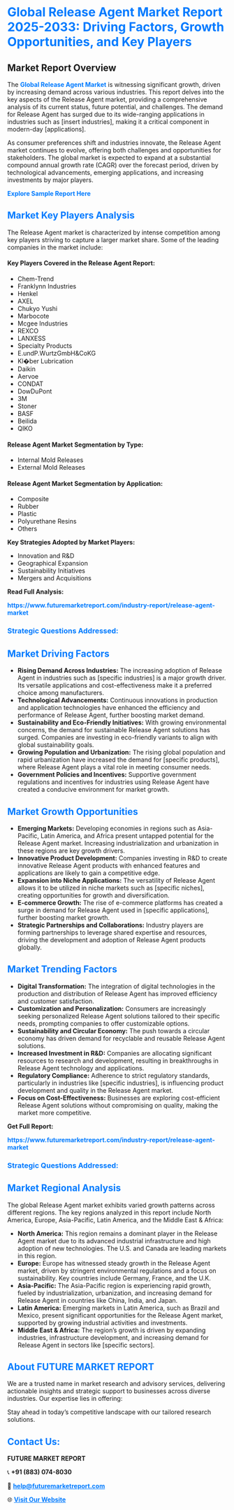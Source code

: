 <h1 style="color: #007BFF;">Global Release Agent Market Report 2025-2033: Driving Factors, Growth Opportunities, and Key Players</h1>

<section id="overview">
<h2>Market Report Overview</h2>
<p>The <a href="https://www.futuremarketreport.com/industry-report/release-agent-market" style="color: #007BFF; text-decoration: none;"><strong>Global Release Agent Market</strong></a> is witnessing significant growth, driven by increasing demand across various industries. This report delves into the key aspects of the Release Agent market, providing a comprehensive analysis of its current status, future potential, and challenges. The demand for Release Agent has surged due to its wide-ranging applications in industries such as [insert industries], making it a critical component in modern-day [applications].</p>
<p>As consumer preferences shift and industries innovate, the Release Agent market continues to evolve, offering both challenges and opportunities for stakeholders. The global market is expected to expand at a substantial compound annual growth rate (CAGR) over the forecast period, driven by technological advancements, emerging applications, and increasing investments by major players.</p>
</section>

<section id="overview">
<p><a href="https://www.futuremarketreport.com/request-sample/reportId=50357" style="color: #007BFF; text-decoration: none;"><strong>Explore Sample Report Here</strong></a></p>
</section>

<section id="key-players">
<h2 style="color: #007BFF;">Market Key Players Analysis</h2>
<p>The Release Agent market is characterized by intense competition among key players striving to capture a larger market share. Some of the leading companies in the market include:</p>
<h4>Key Players Covered in the Release Agent Report:</h4>
<ul><li>Chem-Trend</li><li>Franklynn Industries</li><li>Henkel</li><li>AXEL</li><li>Chukyo Yushi</li><li>Marbocote</li><li>Mcgee Industries</li><li>REXCO</li><li>LANXESS</li><li>Specialty Products</li><li>E.undP.WurtzGmbH&amp;CoKG</li><li>Kl�ber Lubrication</li><li>Daikin</li><li>Aervoe</li><li>CONDAT</li><li>DowDuPont</li><li>3M</li><li>Stoner</li><li>BASF</li><li>Beilida</li><li>QIKO</li></ul>
<h4>Release Agent Market Segmentation by Type:</h4>
<ul><li>Internal Mold Releases</li><li>External Mold Releases</li></ul>

<h4>Release Agent Market Segmentation by Application:</h4>
<ul><li>Composite</li><li>Rubber</li><li>Plastic</li><li>Polyurethane Resins</li><li>Others</li></ul>
<p><strong>Key Strategies Adopted by Market Players:</strong></p>
<ul>
<li>Innovation and R&D</li>
<li>Geographical Expansion</li>
<li>Sustainability Initiatives</li>
<li>Mergers and Acquisitions</li>
</ul>
</section>

<section>
<p><strong>Read Full Analysis: </strong></p><a href="https://www.futuremarketreport.com/industry-report/release-agent-market" style="color: #007BFF; text-decoration: none;"><strong>https://www.futuremarketreport.com/industry-report/release-agent-market</strong></a>
<h3 style="color: #007BFF;">Strategic Questions Addressed:</h3>
</section>

<section id="driving-factors">
<h2 style="color: #007BFF;">Market Driving Factors</h2>
<ul>
<li><strong>Rising Demand Across Industries:</strong> The increasing adoption of Release Agent in industries such as [specific industries] is a major growth driver. Its versatile applications and cost-effectiveness make it a preferred choice among manufacturers.</li>
<li><strong>Technological Advancements:</strong> Continuous innovations in production and application technologies have enhanced the efficiency and performance of Release Agent, further boosting market demand.</li>
<li><strong>Sustainability and Eco-Friendly Initiatives:</strong> With growing environmental concerns, the demand for sustainable Release Agent solutions has surged. Companies are investing in eco-friendly variants to align with global sustainability goals.</li>
<li><strong>Growing Population and Urbanization:</strong> The rising global population and rapid urbanization have increased the demand for [specific products], where Release Agent plays a vital role in meeting consumer needs.</li>
<li><strong>Government Policies and Incentives:</strong> Supportive government regulations and incentives for industries using Release Agent have created a conducive environment for market growth.</li>
</ul>
</section>

<section id="growth-opportunities">
<h2 style="color: #007BFF;">Market Growth Opportunities</h2>
<ul>
<li><strong>Emerging Markets:</strong> Developing economies in regions such as Asia-Pacific, Latin America, and Africa present untapped potential for the Release Agent market. Increasing industrialization and urbanization in these regions are key growth drivers.</li>
<li><strong>Innovative Product Development:</strong> Companies investing in R&D to create innovative Release Agent products with enhanced features and applications are likely to gain a competitive edge.</li>
<li><strong>Expansion into Niche Applications:</strong> The versatility of Release Agent allows it to be utilized in niche markets such as [specific niches], creating opportunities for growth and diversification.</li>
<li><strong>E-commerce Growth:</strong> The rise of e-commerce platforms has created a surge in demand for Release Agent used in [specific applications], further boosting market growth.</li>
<li><strong>Strategic Partnerships and Collaborations:</strong> Industry players are forming partnerships to leverage shared expertise and resources, driving the development and adoption of Release Agent products globally.</li>
</ul>
</section>

<section id="trending-factors">
<h2 style="color: #007BFF;">Market Trending Factors</h2>
<ul>
<li><strong>Digital Transformation:</strong> The integration of digital technologies in the production and distribution of Release Agent has improved efficiency and customer satisfaction.</li>
<li><strong>Customization and Personalization:</strong> Consumers are increasingly seeking personalized Release Agent solutions tailored to their specific needs, prompting companies to offer customizable options.</li>
<li><strong>Sustainability and Circular Economy:</strong> The push towards a circular economy has driven demand for recyclable and reusable Release Agent solutions.</li>
<li><strong>Increased Investment in R&D:</strong> Companies are allocating significant resources to research and development, resulting in breakthroughs in Release Agent technology and applications.</li>
<li><strong>Regulatory Compliance:</strong> Adherence to strict regulatory standards, particularly in industries like [specific industries], is influencing product development and quality in the Release Agent market.</li>
<li><strong>Focus on Cost-Effectiveness:</strong> Businesses are exploring cost-efficient Release Agent solutions without compromising on quality, making the market more competitive.</li>
</ul>
</section>

<section>
<p><strong>Get Full Report: </strong></p><a href="https://www.futuremarketreport.com/industry-report/release-agent-market" style="color: #007BFF; text-decoration: none;"><strong>https://www.futuremarketreport.com/industry-report/release-agent-market</strong></a>
<h3 style="color: #007BFF;">Strategic Questions Addressed:</h3>
</section>


<section id="regional-analysis">
<h2 style="color: #007BFF;">Market Regional Analysis</h2>
<p>The global Release Agent market exhibits varied growth patterns across different regions. The key regions analyzed in this report include North America, Europe, Asia-Pacific, Latin America, and the Middle East & Africa:</p>
<ul>
<li><strong>North America:</strong> This region remains a dominant player in the Release Agent market due to its advanced industrial infrastructure and high adoption of new technologies. The U.S. and Canada are leading markets in this region.</li>
<li><strong>Europe:</strong> Europe has witnessed steady growth in the Release Agent market, driven by stringent environmental regulations and a focus on sustainability. Key countries include Germany, France, and the U.K.</li>
<li><strong>Asia-Pacific:</strong> The Asia-Pacific region is experiencing rapid growth, fueled by industrialization, urbanization, and increasing demand for Release Agent in countries like China, India, and Japan.</li>
<li><strong>Latin America:</strong> Emerging markets in Latin America, such as Brazil and Mexico, present significant opportunities for the Release Agent market, supported by growing industrial activities and investments.</li>
<li><strong>Middle East & Africa:</strong> The region’s growth is driven by expanding industries, infrastructure development, and increasing demand for Release Agent in sectors like [specific sectors].</li>
</ul>
</section>

<footer>
<h2 style="color: #007BFF;">About FUTURE MARKET REPORT</h2>
<p>We are a trusted name in market research and advisory services, delivering actionable insights and strategic support to businesses across diverse industries. Our expertise lies in offering:</p>

<p>Stay ahead in today’s competitive landscape with our tailored research solutions.</p>

<h2 style="color: #007BFF;">Contact Us:</h2>
<p><strong>FUTURE MARKET REPORT</strong></p>
<p>📞 <strong>+91 (883) 074-8030</strong></p>
<p>📧 <strong><a href="mailto:help@futuremarketreport.com" style="color: #007BFF;">help@futuremarketreport.com</a></strong></p>
<p>🌐 <strong><a href="https://www.futuremarketreport.com/" style="color: #007BFF;">Visit Our Website</a></strong></p>
</footer>